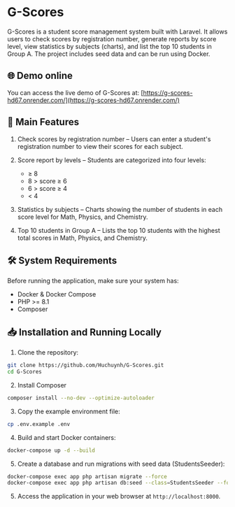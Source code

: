 # G-Scores

G-Scores is a student score management system built with Laravel. It allows users to check scores by registration number, generate reports by score level, view statistics by subjects (charts), and list the top 10 students in Group A. The project includes seed data and can be run using Docker.

## 🌐 Demo online

You can access the live demo of G-Scores at: [https://g-scores-hd67.onrender.com/](https://g-scores-hd67.onrender.com/)

## 🚀 Main Features

1. Check scores by registration number – Users can enter a student's registration number to view their scores for each subject.

2. Score report by levels – Students are categorized into four levels:

    - ≥ 8
    - 8 > score ≥ 6
    - 6 > score ≥ 4
    - < 4

3. Statistics by subjects – Charts showing the number of students in each score level for Math, Physics, and Chemistry.

4. Top 10 students in Group A – Lists the top 10 students with the highest total scores in Math, Physics, and Chemistry.

## 🛠️ System Requirements

Before running the application, make sure your system has:

-   Docker & Docker Compose
-   PHP >= 8.1
-   Composer

## 📥 Installation and Running Locally

1. Clone the repository:

```bash
git clone https://github.com/Huchuynh/G-Scores.git
cd G-Scores
```

2. Install Composer
```bash
composer install --no-dev --optimize-autoloader
```

3. Copy the example environment file:

```bash
cp .env.example .env
```

4. Build and start Docker containers:

```bash
docker-compose up -d --build
```

5. Create a database and run migrations with seed data (StudentsSeeder):

```bash
docker-compose exec app php artisan migrate --force
docker-compose exec app php artisan db:seed --class=StudentsSeeder --force
```

5. Access the application in your web browser at `http://localhost:8000`.
